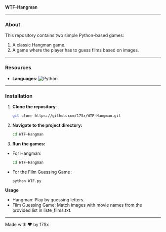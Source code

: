 **WTF-Hangman**

---

### About
This repository contains two simple Python-based games:
1. A classic Hangman game.
2. A game where the player has to guess films based on images.

---

### Resources
- **Languages**: ![Python](https://img.shields.io/badge/Python-3776AB?style=for-the-badge&logo=python&logoColor=white)

---

### Installation
1. **Clone the repository**:
   ```bash
   git clone https://github.com/17Sx/WTF-Hangman.git
2. **Navigate to the project directory:**
   ```bash
   cd WTF-Hangman
3. **Run the games:**
- For Hangman:
   ```bash
   cd WTF-Hangman
- For the Film Guessing Game :
   ```bash
   python WTF.py

**Usage**
- Hangman: Play by guessing letters.
- Film Guessing Game: Match images with movie names from the provided list in liste_films.txt.

---

Made with ❤️ by 17Sx
